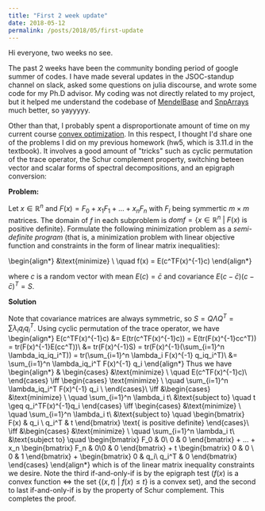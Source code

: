 ```yaml
---
title: "First 2 week update"
date: 2018-05-12
permalink: /posts/2018/05/first-update
---
```


Hi everyone, two weeks no see.

The past 2 weeks have been the community bonding period of google summer of codes. I have made several updates in the JSOC-standup channel on slack, asked some questions on julia discourse, and wrote some code for my Ph.D advisor. My coding was not directly related to my project, but it helped me understand the codebase of [MendelBase](https://openmendel.github.io/MendelBase.jl/) and [SnpArrays](https://openmendel.github.io/SnpArrays.jl/latest/) much better, so yayyyyy.

Other than that, I probably spent a disproportionate amount of time on my current course [convex optimization](http://www.seas.ucla.edu/~vandenbe/ee236b/ee236b.html). In this respect, I thought I'd share one of the problems I did on my previous homework (hw5, which is 3.11.d in the textbook). It involves a good amount of "tricks" such as cyclic permutation of the trace operator, the Schur complement property, switching beteen vector and scalar forms of spectral decompositions, and an epigraph conversion:

**Problem:**

Let $x \in \mathbb{R}^n$ and $F(x) = F_0 + x_1F_1 + ... + x_nF_n$ with $F_i$ being symmertic $m \times m$ matrices. The domain of $f$ in each subproblem is $dom f = \{x \in \mathbb{R}^n \ | \ F(x) \text{ is positive definite}\}$. Formulate the following minimization problem as a *semi-definite program* (that is, a minimization problem with linear objective function and constraints in the form of linear matrix inequalities):

\begin{align*}
		&\text{minimize} \ \quad f(x) = E(c^TF(x)^{-1}c)
\end{align*}

where $c$ is a random vector with mean $E(c) = \bar{c}$ and covariance $E(c - \bar{c})(c - \bar{c})^T = S.$

**Solution**

Note that covariance matrices are always symmetric, so $S = Q\Lambda Q^T = \sum \lambda_i q_iq_i^T$. Using cyclic permutation of the trace operator, we have
\begin{align*}
	E(c^TF(x)^{-1}c) &= E(tr(c^TF(x)^{-1}c)) = E(tr(F(x)^{-1}cc^T)) = tr(F(x)^{-1}E(cc^T))\\
	&= tr(F(x)^{-1}S) = tr(F(x)^{-1}(\sum_{i=1}^n \lambda_iq_iq_i^T)) = tr(\sum_{i=1}^n \lambda_i F(x)^{-1} q_iq_i^T)\\
	&= \sum_{i=1}^n \lambda_iq_i^T F(x)^{-1} q_i
\end{align*}
Thus we have 
\begin{align*}
	& \begin{cases}
		&\text{minimize} \ \quad   E(c^TF(x)^{-1}c)\\
	\end{cases}
	\iff \begin{cases}
		\text{minimize} \ \quad \sum_{i=1}^n \lambda_iq_i^T F(x)^{-1} q_i  \\
	\end{cases}\\
	\iff &\begin{cases}
		&\text{minimize} \ \quad   \sum_{i=1}^n \lambda_i t\\
		&\text{subject to} \quad t \geq q_i^TF(x)^{-1}q_i
	\end{cases}
	\iff \begin{cases}
		&\text{minimize} \ \quad   \sum_{i=1}^n \lambda_i t\\
		&\text{subject to} \quad \begin{bmatrix}
			F(x) & q_i \\ q_i^T & t
		\end{bmatrix} \text{ is positive definite}
	\end{cases}\\
		\iff &\begin{cases}
		&\text{minimize} \ \quad   \sum_{i=1}^n \lambda_i t\\
		&\text{subject to} \quad 
		\begin{bmatrix}
			F_0 & 0\\
			0 & 0
		\end{bmatrix}	 + ... + x_n \begin{bmatrix}
			F_n & 0\\0 & 0
		\end{bmatrix} + t \begin{bmatrix}
			0 & 0 \\ 0 & 1
		\end{bmatrix} + \begin{bmatrix}
			0 & q_i\\ q_i^T & 0
		\end{bmatrix}
	\end{cases} 
\end{align*}
which is of the linear matrix inequality constraints we desire. Note the third if-and-only-if is by the epigraph test ($f(x)$ is a convex function $\iff$ the set $\{(x,t) \ | \ f(x) \leq t\}$ is a convex set), and the second to last if-and-only-if is by the property of Schur complement. This completes the proof. 